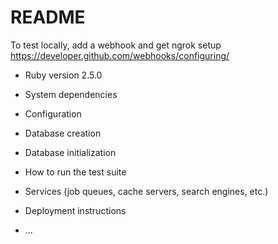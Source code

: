 # README

To test locally, add a webhook and get ngrok setup https://developer.github.com/webhooks/configuring/

* Ruby version
2.5.0
* System dependencies

* Configuration

* Database creation

* Database initialization

* How to run the test suite

* Services (job queues, cache servers, search engines, etc.)

* Deployment instructions

* ...
